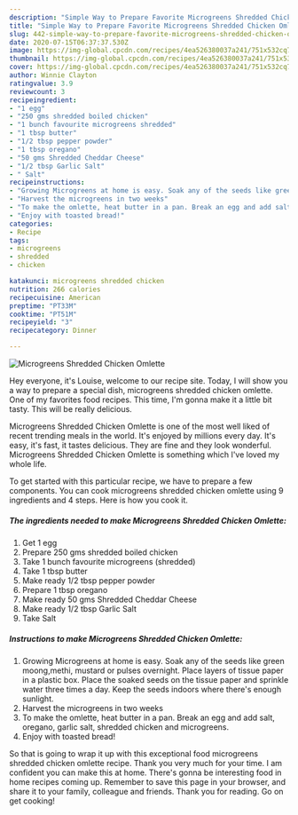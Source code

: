 ```yaml
---
description: "Simple Way to Prepare Favorite Microgreens Shredded Chicken Omlette"
title: "Simple Way to Prepare Favorite Microgreens Shredded Chicken Omlette"
slug: 442-simple-way-to-prepare-favorite-microgreens-shredded-chicken-omlette
date: 2020-07-15T06:37:37.530Z
image: https://img-global.cpcdn.com/recipes/4ea526380037a241/751x532cq70/microgreens-shredded-chicken-omlette-recipe-main-photo.jpg
thumbnail: https://img-global.cpcdn.com/recipes/4ea526380037a241/751x532cq70/microgreens-shredded-chicken-omlette-recipe-main-photo.jpg
cover: https://img-global.cpcdn.com/recipes/4ea526380037a241/751x532cq70/microgreens-shredded-chicken-omlette-recipe-main-photo.jpg
author: Winnie Clayton
ratingvalue: 3.9
reviewcount: 3
recipeingredient:
- "1 egg"
- "250 gms shredded boiled chicken"
- "1 bunch favourite microgreens shredded"
- "1 tbsp butter"
- "1/2 tbsp pepper powder"
- "1 tbsp oregano"
- "50 gms Shredded Cheddar Cheese"
- "1/2 tbsp Garlic Salt"
- " Salt"
recipeinstructions:
- "Growing Microgreens at home is easy. Soak any of the seeds like green moong,methi, mustard or pulses overnight. Place layers of tissue paper in a plastic box. Place the soaked seeds on the tissue paper and sprinkle water three times a day. Keep the seeds indoors where there&#39;s enough sunlight."
- "Harvest the microgreens in two weeks"
- "To make the omlette, heat butter in a pan. Break an egg and add salt, oregano, garlic salt, shredded chicken and microgreens."
- "Enjoy with toasted bread!"
categories:
- Recipe
tags:
- microgreens
- shredded
- chicken

katakunci: microgreens shredded chicken 
nutrition: 266 calories
recipecuisine: American
preptime: "PT33M"
cooktime: "PT51M"
recipeyield: "3"
recipecategory: Dinner

---
```



![Microgreens Shredded Chicken Omlette](https://img-global.cpcdn.com/recipes/4ea526380037a241/751x532cq70/microgreens-shredded-chicken-omlette-recipe-main-photo.jpg)

Hey everyone, it's Louise, welcome to our recipe site. Today, I will show you a way to prepare a special dish, microgreens shredded chicken omlette. One of my favorites food recipes. This time, I'm gonna make it a little bit tasty. This will be really delicious.



Microgreens Shredded Chicken Omlette is one of the most well liked of recent trending meals in the world. It's enjoyed by millions every day. It's easy, it's fast, it tastes delicious. They are fine and they look wonderful. Microgreens Shredded Chicken Omlette is something which I've loved my whole life.


To get started with this particular recipe, we have to prepare a few components. You can cook microgreens shredded chicken omlette using 9 ingredients and 4 steps. Here is how you cook it.

##### The ingredients needed to make Microgreens Shredded Chicken Omlette:

1. Get 1 egg
1. Prepare 250 gms shredded boiled chicken
1. Take 1 bunch favourite microgreens (shredded)
1. Take 1 tbsp butter
1. Make ready 1/2 tbsp pepper powder
1. Prepare 1 tbsp oregano
1. Make ready 50 gms Shredded Cheddar Cheese
1. Make ready 1/2 tbsp Garlic Salt
1. Take  Salt




##### Instructions to make Microgreens Shredded Chicken Omlette:

1. Growing Microgreens at home is easy. Soak any of the seeds like green moong,methi, mustard or pulses overnight. Place layers of tissue paper in a plastic box. Place the soaked seeds on the tissue paper and sprinkle water three times a day. Keep the seeds indoors where there&#39;s enough sunlight.
1. Harvest the microgreens in two weeks
1. To make the omlette, heat butter in a pan. Break an egg and add salt, oregano, garlic salt, shredded chicken and microgreens.
1. Enjoy with toasted bread!




So that is going to wrap it up with this exceptional food microgreens shredded chicken omlette recipe. Thank you very much for your time. I am confident you can make this at home. There's gonna be interesting food in home recipes coming up. Remember to save this page in your browser, and share it to your family, colleague and friends. Thank you for reading. Go on get cooking!
